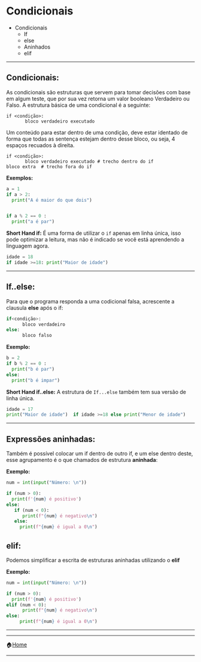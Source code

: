 



#  Condicionais

- Condicionais
  - If
  - else
  - Aninhados
  - elif

---

## Condicionais:

As condicionais são estruturas que servem para tomar decisões com base em algum teste, que por sua vez retorna um valor booleano Verdadeiro ou Falso. A estrutura básica de uma condicional é a seguinte:
```
if <condição>:
       bloco verdadeiro executado
```
Um conteúdo para estar dentro de uma condição, deve estar identado de forma que todas as sentença estejam dentro desse bloco, ou seja, 4 espaços recuados à direita.

```
if <condição>:
       bloco verdadeiro executado # trecho dentro do if
bloco extra  # trecho fora do if
```



**Exemplos:**
```python
a = 1
if a > 2:
  print("A é maior do que dois")


if a % 2 == 0 :
  print("a é par")
```

**Short Hand if:** É uma forma de utilizar o `if` apenas em linha única, isso pode optimizar a leitura, mas não é indicado se você está aprendendo a linguagem agora.
```python
idade = 18
if idade >=18: print("Maior de idade")
```
----

## If..else:

Para que o programa responda a uma codicional falsa, acrescente a clausula **else**  após o if:
```python
if<condição>:
      bloco verdadeiro
else:
      bloco falso

```
**Exemplo:**
```python
b = 2
if b % 2 == 0 :
  print("b é par")
else:
  print("b é impar")
```

**Short Hand if..else:** A estrutura de `If...else` também tem sua versão de linha única.
```python
idade = 17
print("Maior de idade")  if idade >=18 else print("Menor de idade")
```
---

## Expressões aninhadas:
Também é possível colocar um if dentro de outro if, e um else dentro deste, esse agrupamento é o que chamados de estrutura **aninhada**:


**Exemplo:** 
```python
num = int(input("Número: \n"))

if (num > 0):
  print(f'{num} é positivo')
else:
   if (num < 0):
      print(f"{num} é negativo\n")
   else:
     print(f"{num} é igual a 0\n")
```

## elif:
Podemos simplificar a escrita de estruturas aninhadas utilizando o **elif**


**Exemplo:**
```python
num = int(input("Número: \n"))

if (num > 0):
  print(f'{num} é positivo')
elif (num < 0):
      print(f"{num} é negativo\n")
else:
     print(f"{num} é igual a 0\n")
```
---


---

:house:[Home](https://github.com/Evaldo-comp/Python-EEEP-JJLG)

---

